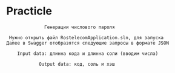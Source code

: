 # Practicle

                  Генерации числового пароля

     Нужно открыть файл RostelecomApplication.sln, для запуска
    Далее в Swagger отобразятся следующие запросы в формате JSON

        Input data: длинна кода и длинна соли (вводим числа)

                Output data: код, соль и хэш 
